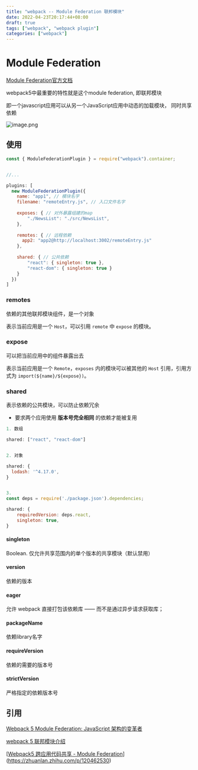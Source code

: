 ```yaml
---
title: "webpack -- Module Federation 联邦模块"
date: 2022-04-23T20:17:44+08:00
draft: true
tags: ["webpack", "webpack plugin"]
categories: ["webpack"]
---
```




# Module Federation



[Module Federation官方文档](https://webpack.docschina.org/concepts/module-federation/#motivation)



webpack5中最重要的特性就是这个module federation, 即联邦模块



即一个javascript应用可以从另一个JavaScript应用中动态的加载模块， 同时共享依赖



![image.png](https://p1-juejin.byteimg.com/tos-cn-i-k3u1fbpfcp/3cbc6f2233094483a6b90b2d42b63b9a~tplv-k3u1fbpfcp-watermark.image?)

## 使用



```javascript
const { ModuleFederationPlugin } = require("webpack").container;


//...

plugins: [
  new ModuleFederationPlugin({
    name: "app1", // 模块名字
    filename: "remoteEntry.js", // 入口文件名字
    
    exposes: { // 对外暴露组建的map
        "./NewsList": "./src/NewsList",
    },
    
    remotes: { // 远程依赖
      app2: "app2@http://localhost:3002/remoteEntry.js"
    },
    
    shared: { // 公共依赖
        "react": { singleton: true },
        "react-dom": { singleton: true }
    }
  })
]

```







### remotes



依赖的其他联邦模块组件，是一个对象

表示当前应用是一个 `Host`，可以引用 `remote` 中 `expose` 的模块。



### expose



可以把当前应用中的组件暴露出去



表示当前应用是一个 `Remote`，`exposes` 内的模块可以被其他的 `Host` 引用，引用方式为 `import(${name}/${expose})`。





### shared



表示依赖的公共模块，可以防止依赖冗余

- 要求两个应用使用 **版本号完全相同** 的依赖才能被复用



```javascript
1. 数组

shared: ["react", "react-dom"]


2. 对象

shared: {
  lodash: '^4.17.0',
}


3. 
const deps = require('./package.json').dependencies;

shared: {
    requiredVersion: deps.react,
    singleton: true,
}
```



#### singleton

Boolean. 仅允许共享范围内的单个版本的共享模块（默认禁用）



#### version

依赖的版本



#### eager

允许 webpack 直接打包该依赖库 —— 而不是通过异步请求获取库；



#### packageName

依赖library名字



#### requireVersion

依赖的需要的版本号



#### strictVersion

严格指定的依赖版本号





## 引用





[Webpack 5 Module Federation: JavaScript 架构的变革者](https://zhuanlan.zhihu.com/p/120462530)

[webpack 5 联邦模块介绍](https://zhuanlan.zhihu.com/p/148869581)

[[Webpack5 跨应用代码共享 - Module Federation](https://segmentfault.com/a/1190000024449390)](https://zhuanlan.zhihu.com/p/120462530)
